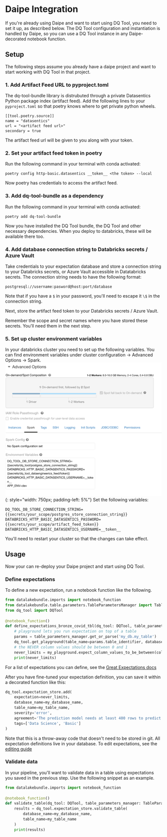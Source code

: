 # Daipe Integration

If you're already using Daipe and want to start using DQ Tool, you need to set it up, as described below. The DQ Tool configuration and instantiation is handled by Daipe, so you can use a DQ Tool instance in any Daipe-decorated notebook function. 

## Setup
The following steps assume you already have a daipe project and want to start working with DQ Tool in that project. 
### 1. Add Artifact Feed URL to pyproject.toml
The dq-tool-bundle library is distrubuted through a private Datasentics Python package index (artifact feed). Add the following lines to your `pyproject.toml` so that poetry knows where to get private python wheels.
```
[[tool.poetry.source]]
name = "datasentics"
url = "<artifact feed url>"
secondary = true
```
The artifact feed url will be given to you along with your token. 
### 2. Set your artifact feed token in poetry
Run the following command in your terminal with conda activated:
```
poetry config http-basic.datasentics __token__ <the token> --local
```
Now poetry has credentials to access the artifact feed. 
### 3. Add dq-tool-bundle as a dependency
Run the following command in your terminal with conda activated:
```
poetry add dq-tool-bundle
```
Now you have installed the DQ Tool bundle, the DQ Tool and other necessary dependencies. When you deploy to databricks, these will be available there too. 
### 4. Add database connection string to Databricks secrets / Azure Vault
Take credentials to your expectation database and store a connection string to your Databricks secrets, or Azure Vault accessible in Datatabricks secrets. The connection string needs to have the following format:
```
postgresql://username:pasword@host:port/database
```
Note that if you have a `$` in your password, you'll need to escape it `\$` in the connection string. 

Next, store the artifact feed token to your Databricks secrets / Azure Vault.

Remember the scope and secret names where you have stored these secrets. You'll need them in the next step. 

### 5. Set up cluster environment variables  
In your databricks cluster you need to set up the following variables. You can find environment variables under cluster configuration -> Advanced Options -> Spark.
![](../images/databricks-env.png){: style="width: 750px; padding-left: 5%"}
Set the following variables:
```
DQ_TOOL_DB_STORE_CONNECTION_STRING={{secrets/your_scope/postgres_store_connection_string}}
DATABRICKS_HTTP_BASIC_DATASENTICS_PASSWORD={{secrets/your_scope/artifact_feed_token}}
DATABRICKS_HTTP_BASIC_DATASENTICS_USERNAME=__token__
```
You'll need to restart your cluster so that the changes can take effect. 

## Usage
Now your can re-deploy your Daipe project and start using DQ Tool.

### Define expectations
To define a new expectation, run a notebook function like the following. 
```python
from datalakebundle.imports import notebook_function
from datalakebundle.table.parameters.TableParametersManager import TableParametersManager
from dq_tool import DQTool

@notebook_function()
def define_expectations_bronze_covid_tbl(dq_tool: DQTool, table_parameters_manager: TableParametersManager):
    # playground lets you run expectation on top of a table
    params = table_parameters_manager.get_or_parse('my_db.my_table')
    dq_tool.get_playground(table_name=params.table_identifier, database_name=params.db_identifier)
    # the NEVER column values should be between 0 and 1
    never_limits = my_playground.expect_column_values_to_be_between(column="NEVER", min_value=0, max_value=1)
    print(never_limits)
```
For a list of expectations you can define, see the [Great Expectations docs](https://docs.greatexpectations.io/en/0.13.8/reference/glossary_of_expectations.html)

After you have fine-tuned your expectation definition, you can save it within a decorated function like this:
```python
dq_tool.expectation_store.add(
    expectation=never_limits,
    database_name=my_database_name,
    table_name=my_table_name,
    severity='error',
    agreement='The prediction model needs at least 400 rows to predict something meaningful.',
    tags=['Data Science', 'Basic']
)
```

Note that this is a throw-away code that doesn't need to be stored in git. All expectation definitions live in your database. To edit expectations, see the [editing guide](../developing-expectations/edit.md)

### Validate data 
In your pipeline, you'll want to validate data in a table using expectations you saved in the previous step. Use the following snippet as an example. 

```python
from datalakebundle.imports import notebook_function

@notebook_function()
def validate_table(dq_tool: DQTool, table_parameters_manager: TableParametersManager):
    results = dq_tool.expectation_store.validate_table(
        database_name=my_database_name,
        table_name=my_table_name
    )
    print(results)
```
